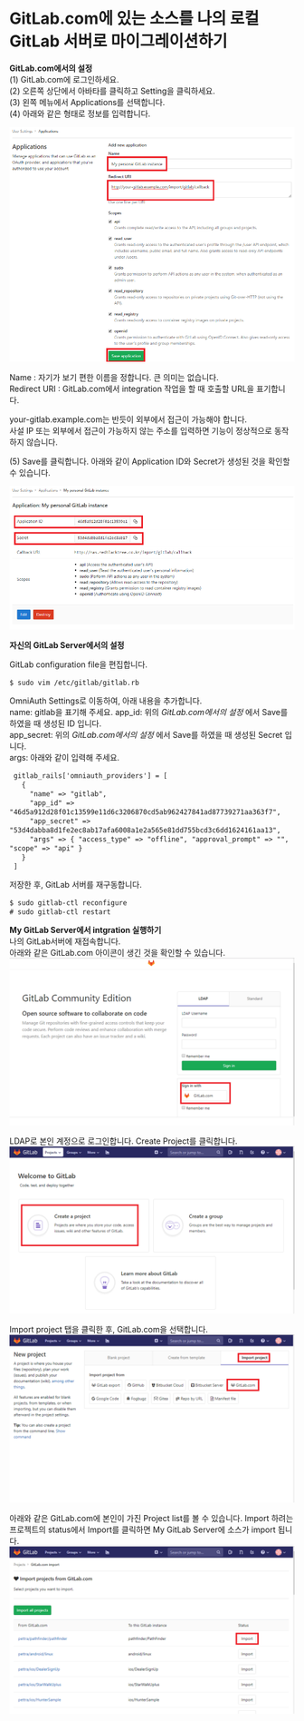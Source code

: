 # GitLab.com에 있는 소스를 나의 로컬 GitLab 서버로 마이그레이션하기


**GitLab.com에서의 설정**  
(1) GitLab.com에 로그인하세요.  
(2) 오른쪽 상단에서 아바타를 클릭하고 Setting을 클릭하세요.  
(3) 왼쪽 메뉴에서 Applications를 선택합니다.  
(4) 아래와 같은 형태로 정보를 입력합니다.

![](/assets/Integrate_your_server_with_GitLab_com_1.png)  

Name : 자기가 보기 편한 이름을 정합니다. 큰 의미는 없습니다.  
Redirect URI : GitLab.com에서 integration 작업을 할 때 호출할 URL을 표기합니다.  

your-gitlab.example.com는 반듯이 외부에서 접근이 가능해야 합니다.  
사설 IP 또는 외부에서 접근이 가능하지 않는 주소를 입력하면 기능이 정상적으로 동작하지 않습니다. 

(5) Save를 클릭합니다. 아래와 같이 Application ID와 Secret가 생성된 것을 확인할 수 있습니다.  

![](/assets/Integrate_your_server_with_GitLab_com_2.png)  


**자신의 GitLab Server에서의 설정**  

GitLab configuration file을 편집합니다.  
```
$ sudo vim /etc/gitlab/gitlab.rb
```
OmniAuth Settings로 이동하여, 아래 내용을 추가합니다.  
name: gitlab을 표기해 주세요.
app_id: 위의 _GitLab.com에서의 설정_ 에서 Save를 하였을 때 생성된 ID 입니다.  
app_secret: 위의 _GitLab.com에서의 설정_ 에서 Save를 하였을 때 생성된 Secret 입니다.  
args: 아래와 같이 입력해 주세요.

```
 gitlab_rails['omniauth_providers'] = [
   {
     "name" => "gitlab",
     "app_id" => "46d5a912d28f01c13599e11d6c3206870cd5ab962427841ad87739271aa363f7",
     "app_secret" => "53d4dabba8d1fe2ec8ab17afa6008a1e2a565e81dd755bcd3c6dd1624161aa13",
     "args" => { "access_type" => "offline", "approval_prompt" => "", "scope" => "api" }
   }
 ]

```

저장한 후, GitLab 서버를 재구동합니다.  
```
$ sudo gitlab-ctl reconfigure  
# sudo gitlab-ctl restart  
```

**My GitLab Server에서 intgration 실행하기**  
나의 GitLab서버에 재접속합니다.  
아래와 같은 GitLab.com 아이콘이 생긴 것을 확인할 수 있습니다.  
![](/assets/Integrate_your_server_with_GitLab_com_3.png)  

LDAP로 본인 계정으로 로그인합니다. Create Project를 클릭합니다.  
![](/assets/Integrate_your_server_with_GitLab_com_4.png)  

Import project 탭을 클릭한 후, GitLab.com을 선택합니다.  
![](/assets/Integrate_your_server_with_GitLab_com_5.png)  

아래와 같은 GitLab.com에 본인이 가진 Project list를 볼 수 있습니다. Import 하려는 프로젝트의 status에서 Import를 클릭하면 My GitLab Server에 소스가 import 됩니다.  
![](/assets/Integrate_your_server_with_GitLab_com_6.png)  